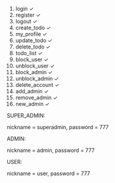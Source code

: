 1. login ✓
2. register ✓
3. logout ✓
4. create_todo ✓
5. my_profile ✓
6. update_todo ✓
7. delete_todo ✓
8. todo_list ✓
9. block_user ✓
10. unblock_user ✓
11. block_admin ✓
12. unblock_admin ✓
13. delete_account ✓
14. add_admin ✓
15. remove_admin ✓
16. new_admin ✓

SUPER_ADMIN:

nickname = superadmin, password = 777

ADMIN:

nickname = admin, password = 777

USER:

nickname = user, password = 777